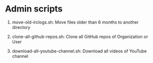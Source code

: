 
# Admin scripts

1) move-old-irclogs.sh: Move files older than 6 months to another directory

2) clone-all-github-repos.sh: Clone all GitHub repos of Organization or User

3) download-all-youtube-channel.sh: Download all videos of YouTube channel
